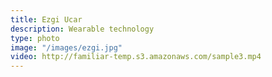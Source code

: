 ```yaml
---
title: Ezgi Ucar
description: Wearable technology
type: photo
image: "/images/ezgi.jpg"
video: http://familiar-temp.s3.amazonaws.com/sample3.mp4
---
```


